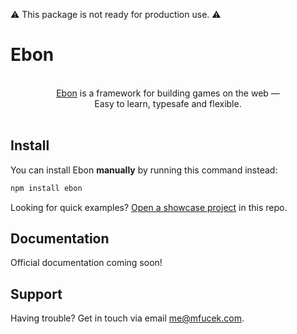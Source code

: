 :warning: This package is not ready for production use. :warning:

# Ebon

<!-- Ebon is an easy to use yet robust framework for making virtual experiences, such as games.

Ebon is made to be used with Three.js and React out of the box, with (future) possibility of using other rendering libraries and frontend stacks. -->

<!-- We encourage you look at community made packages for Ebon. -->

<!-- Ebon is also compatible with and can make use of all the community libraries made for threejs and react. -->

<!-- Docs can be found [here](https://mfucek.notion.site/Docs-13040c9f22344f62ba65fbda01566959?pvs=4). -->

<!-- :warning: This package is not ready for production use. :warning:

# Ebon

Ebon is an easy to use yet robust framework for making virtual experiences, such as games.

Ebon is made to be used with Three.js and React out of the box, with (future) possibility of using other rendering libraries and frontend stacks.

<!-- We encourage you look at community made packages for Ebon. -->

<!-- Ebon is also compatible with and can make use of all the community libraries made for threejs and react. -->

<!-- Docs can be found [here](https://mfucek.notion.site/Docs-13040c9f22344f62ba65fbda01566959?pvs=4). -->

<!-- ![Build the web you want](.github/assets/banner.jpg 'Build the web you want') -->

<p align="center">
  <br/>
  <a href="https://github.com/mfucek/ebon">Ebon</a> is a framework for building games on the web &mdash;
  <br/>
  Easy to learn, typesafe and flexible.
  <br/><br/>
</p>

<!-- <div align="center">

![Build Status](https://github.com/withastro/astro/actions/workflows/ci.yml/badge.svg)
[![License](https://img.shields.io/badge/License-MIT-blue.svg)](https://github.com/withastro/astro/blob/main/LICENSE)
[![npm version](https://badge.fury.io/js/astro.svg)](https://badge.fury.io/js/astro)

</div> -->

## Install

<!-- The **recommended** way to install the latest version of Ebon is by running the command below:

:warning: create ebon coming soon :warning:

```bash
npm create ebon@latest
``` -->

You can install Ebon **manually** by running this command instead:

```bash
npm install ebon
```

<!-- Looking for help? Start with our Getting Started guide. (COMING SOON) -->

<!-- [Getting Started](https://docs.astro.build/en/getting-started/) -->

Looking for quick examples? [Open a showcase project](https://github.com/mfucek/ebon/tree/main/examples) in this repo.

## Documentation

Official documentation coming soon!

<!-- Visit our [official documentation](https://docs.astro.build/). -->

## Support

Having trouble? Get in touch via email [me@mfucek.com](mailto:me@mfucek.com).

<!-- ## Contributing

**New contributors welcome!** Check out our [Contributors Guide](CONTRIBUTING.md) for help getting started.

Join us on [Discord](https://astro.build/chat) to meet other maintainers. We'll help you get your first contribution in no time! -->

<!-- ## Directory

| Package                                                                                    | Release Notes                                                                                                                                                        |
| ------------------------------------------------------------------------------------------ | -------------------------------------------------------------------------------------------------------------------------------------------------------------------- |
| [astro](packages/astro)                                                                    | [![astro version](https://img.shields.io/npm/v/astro.svg?label=%20)](packages/astro/CHANGELOG.md)                                                                    |
| [create-astro](packages/create-astro)                                                      | [![create-astro version](https://img.shields.io/npm/v/create-astro.svg?label=%20)](packages/create-astro/CHANGELOG.md)                                               |
| [@astrojs/react](packages/integrations/react)                                              | [![astro version](https://img.shields.io/npm/v/@astrojs/react.svg?label=%20)](packages/integrations/react/CHANGELOG.md)                                              |
| [@astrojs/preact](packages/integrations/preact)                                            | [![astro version](https://img.shields.io/npm/v/@astrojs/preact.svg?label=%20)](packages/integrations/preact/CHANGELOG.md)                                            |
| [@astrojs/solid-js](packages/integrations/solid)                                           | [![astro version](https://img.shields.io/npm/v/@astrojs/solid-js.svg?label=%20)](packages/integrations/solid/CHANGELOG.md)                                           |
| [@astrojs/svelte](packages/integrations/svelte)                                            | [![astro version](https://img.shields.io/npm/v/@astrojs/svelte.svg?label=%20)](packages/integrations/svelte/CHANGELOG.md)                                            |
| [@astrojs/vue](packages/integrations/vue)                                                  | [![astro version](https://img.shields.io/npm/v/@astrojs/vue.svg?label=%20)](packages/integrations/vue/CHANGELOG.md)                                                  |
| [@astrojs/lit](packages/integrations/lit)                                                  | [![astro version](https://img.shields.io/npm/v/@astrojs/lit.svg?label=%20)](packages/integrations/lit/CHANGELOG.md)                                                  |
| [@astrojs/node](packages/integrations/node)                                                | [![astro version](https://img.shields.io/npm/v/@astrojs/node.svg?label=%20)](packages/integrations/node/CHANGELOG.md)                                                |
| [@astrojs/vercel](packages/integrations/vercel)                                            | [![astro version](https://img.shields.io/npm/v/@astrojs/vercel.svg?label=%20)](packages/integrations/vercel/CHANGELOG.md)                                            |
| [@astrojs/cloudflare](https://github.com/withastro/adapters/blob/main/packages/cloudflare) | [![astro version](https://img.shields.io/npm/v/@astrojs/cloudflare.svg?label=%20)](https://github.com/withastro/adapters/blob/main/packages/cloudflare/CHANGELOG.md) |
| [@astrojs/partytown](packages/integrations/partytown)                                      | [![astro version](https://img.shields.io/npm/v/@astrojs/partytown.svg?label=%20)](packages/integrations/partytown/CHANGELOG.md)                                      |
| [@astrojs/sitemap](packages/integrations/sitemap)                                          | [![astro version](https://img.shields.io/npm/v/@astrojs/sitemap.svg?label=%20)](packages/integrations/sitemap/CHANGELOG.md)                                          |
| [@astrojs/tailwind](packages/integrations/tailwind)                                        | [![astro version](https://img.shields.io/npm/v/@astrojs/tailwind.svg?label=%20)](packages/integrations/tailwind/CHANGELOG.md)                                        |
| [@astrojs/alpinejs](packages/integrations/alpinejs)                                        | [![astro version](https://img.shields.io/npm/v/@astrojs/alpinejs.svg?label=%20)](packages/integrations/alpinejs/CHANGELOG.md)                                        |
| [@astrojs/mdx](packages/integrations/mdx)                                                  | [![astro version](https://img.shields.io/npm/v/@astrojs/mdx.svg?label=%20)](packages/integrations/mdx/CHANGELOG.md)                                                  |

[![CII Best Practices](https://bestpractices.coreinfrastructure.org/projects/6178/badge)](https://bestpractices.coreinfrastructure.org/projects/6178)

Several official projects are maintained outside of this repo:

| Project                                                             | Repository                                                              |
| ------------------------------------------------------------------- | ----------------------------------------------------------------------- |
| [@astrojs/compiler](https://github.com/withastro/compiler)          | [withastro/compiler](https://github.com/withastro/compiler)             |
| [Astro Language Tools](https://github.com/withastro/language-tools) | [withastro/language-tools](https://github.com/withastro/language-tools) |

## Links

- [License (MIT)](LICENSE)
- [Code of Conduct](https://github.com/withastro/.github/blob/main/CODE_OF_CONDUCT.md)
- [Open Governance & Voting](https://github.com/withastro/.github/blob/main/GOVERNANCE.md)
- [Project Funding](https://github.com/withastro/.github/blob/main/FUNDING.md)
- [Website](https://astro.build/)

## Sponsors

Astro is free, open source software made possible by these wonderful sponsors.

[❤️ Sponsor Astro! ❤️](https://github.com/withastro/.github/blob/main/FUNDING.md) -->

